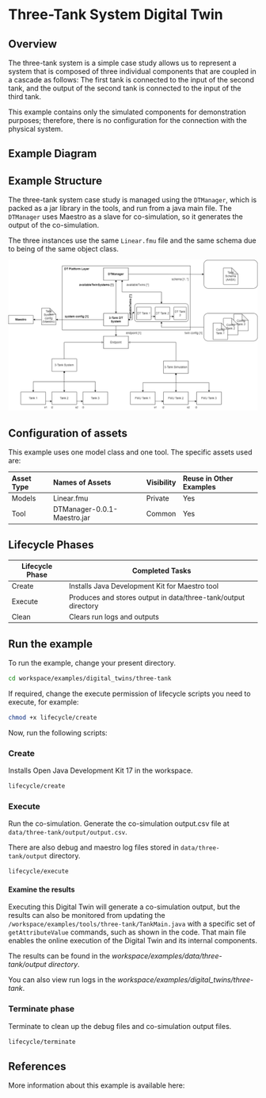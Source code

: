 # Three-Tank System Digital Twin

## Overview

The three-tank system is a simple case study
allows us to represent a system that is composed
of three individual components that are coupled
in a cascade as follows: The first tank is connected
to the input of the second tank, and the output of
the second tank is connected to the input of the
third tank.

This example contains only the simulated components
for demonstration purposes; therefore, there is no
configuration for the connection with the physical system.

## Example Diagram

## Example Structure

The three-tank system case study
is managed using the ```DTManager```,
which is packed as a jar library in the tools,
and run from a java main file.
The ```DTManager``` uses Maestro as a slave for
co-simulation, so it generates
the output of the co-simulation.

The three instances use the same ```Linear.fmu``` file
and the same schema due to being of the same object class.

![Three Tank Structure](dt-structure.png)

## Configuration of assets

This example uses one model class and one tool.
The specific assets used are:

| Asset Type | Names of Assets | Visibility | Reuse in Other Examples |
|:---|:---|:---|:---|
| Models | Linear.fmu | Private | Yes |
| Tool | DTManager-0.0.1-Maestro.jar | Common | Yes |

## Lifecycle Phases

| Lifecycle Phase    | Completed Tasks |
| -------- | ------- |
| Create  | Installs Java Development Kit for Maestro tool    |
| Execute | Produces and stores output in data/three-tank/output directory|
| Clean   | Clears run logs and outputs |

## Run the example

To run the example, change your present directory.

```bash
cd workspace/examples/digital_twins/three-tank
```

If required, change the execute permission of lifecycle scripts
you need to execute, for example:

```bash
chmod +x lifecycle/create
```

Now, run the following scripts:

### Create

Installs Open Java Development Kit 17 in the workspace.

```bash
lifecycle/create
```

### Execute

Run the co-simulation. Generate the co-simulation output.csv file
at `data/three-tank/output/output.csv`.

There are also debug and maestro log files stored in
`data/three-tank/output` directory.

```bash
lifecycle/execute
```

#### Examine the results

Executing this Digital Twin will generate a co-simulation output,
but the results can also be monitored from updating the
```/workspace/examples/tools/three-tank/TankMain.java```
with a specific set of ```getAttributeValue``` commands,
such as shown in the code.
That main file enables the online execution of the
Digital Twin and its internal components.

The results can be found in the
_workspace/examples/data/three-tank/output directory_.

You can also view run logs in the
_workspace/examples/digital_twins/three-tank_.

### Terminate phase

Terminate to clean up the debug files and co-simulation output files.

```bash
lifecycle/terminate
```

## References

More information about this example is available
here: